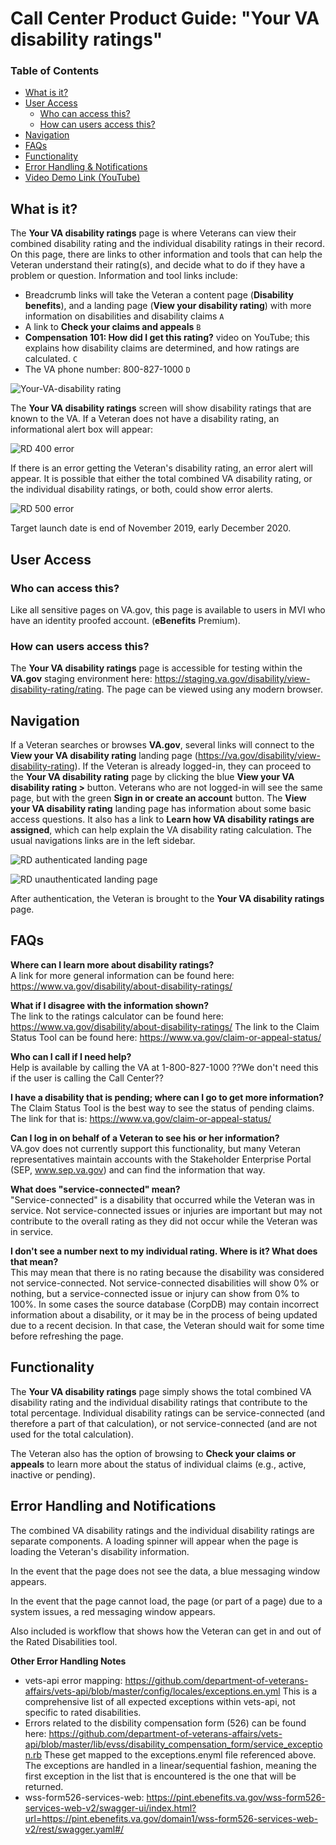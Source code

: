 # Call Center Product Guide: "Your VA disability ratings"

### Table of Contents 
 - [What is it?](https://github.com/department-of-veterans-affairs/va.gov-team/blob/master/teams/vsa/teams/ebenefits/features/view-rated-disabilities/call-center/product-guide.md#what-is-it)
 - [User Access](https://github.com/department-of-veterans-affairs/va.gov-team/blob/master/teams/vsa/teams/ebenefits/features/view-rated-disabilities/call-center/product-guide.md#user-access)
   - [Who can access this?](https://github.com/department-of-veterans-affairs/va.gov-team/blob/master/teams/vsa/teams/ebenefits/features/view-rated-disabilities/call-center/product-guide.md#who-can-access-this)
   - [How can users access this?](https://github.com/department-of-veterans-affairs/va.gov-team/blob/master/teams/vsa/teams/ebenefits/features/view-rated-disabilities/call-center/product-guide.md#how-can-users-access-this)
 - [Navigation](https://github.com/department-of-veterans-affairs/va.gov-team/blob/master/teams/vsa/teams/ebenefits/features/view-rated-disabilities/call-center/product-guide.md#navigation)
 - [FAQs](https://github.com/department-of-veterans-affairs/va.gov-team/blob/master/teams/vsa/teams/ebenefits/features/view-rated-disabilities/call-center/product-guide.md#faqs)
 - [Functionality](https://github.com/department-of-veterans-affairs/va.gov-team/blob/master/teams/vsa/teams/ebenefits/features/view-rated-disabilities/call-center/product-guide.md#functionality)
 - [Error Handling & Notifications](https://github.com/department-of-veterans-affairs/va.gov-team/blob/master/teams/vsa/teams/ebenefits/features/view-rated-disabilities/call-center/product-guide.md#error-handling-and-notifications)
 - [Video Demo Link (YouTube)](#)

## What is it?
The **Your VA disability ratings** page is where Veterans can view their combined disability rating and the individual disability ratings in their record. On this page, there are links to other information and tools that can help the Veteran understand their rating(s), and decide what to do if they have a problem or question. Information and tool links include:
- Breadcrumb links will take the Veteran a content page (**Disability benefits**), and a landing page (**View your disability rating**) with more information on disabilities and disability claims `A`
- A link to **Check your claims and appeals** `B`
- **Compensation 101: How did I get this rating?** video on YouTube; this explains how disability claims are determined, and how ratings are calculated. `C`
- The VA phone number: 800-827-1000 `D`

![Your-VA-disability rating](https://github.com/department-of-veterans-affairs/va.gov-team/blob/master/products/disability/rated-disabilities/call-center/images/RD-1_clean.png)

The **Your VA disability ratings** screen will show disability ratings that are known to the VA. If a Veteran does not have a disability rating, an informational alert box will appear:

![RD 400 error](https://github.com/department-of-veterans-affairs/va.gov-team/blob/master/products/disability/rated-disabilities/call-center/images/RD-2_clean.png)

If there is an error getting the Veteran's disability rating, an error alert will appear. It is possible that either the total combined VA disability rating, or the individual disability ratings, or both, could show error alerts.

![RD 500 error](https://github.com/department-of-veterans-affairs/va.gov-team/blob/master/products/disability/rated-disabilities/call-center/images/RD-3_clean.png)

Target launch date is end of November 2019, early December 2020.

## User Access
### Who can access this?
Like all sensitive pages on VA.gov, this page is available to users in MVI who have an identity proofed account. (**eBenefits** Premium).

### How can users access this?
The **Your VA disability ratings** page is accessible for testing within the **VA.gov** staging environment here: https://staging.va.gov/disability/view-disability-rating/rating. The page can be viewed using any modern browser.

## Navigation
If a Veteran searches or browses **VA.gov**, several links will connect to the **View your VA disability rating** landing page (https://va.gov/disability/view-disability-rating). If the Veteran is already logged-in, they can proceed to the **Your VA disability rating** page by clicking the blue **View your VA disability rating >** button. Veterans who are not logged-in will see the same page, but with the green **Sign in or create an account** button. The **View your VA disability rating** landing page has information about some basic access questions. It also has a link to **Learn how VA disability ratings are assigned**, which can help explain the VA disability rating calculation. The usual navigations links are in the left sidebar.

![RD  authenticated landing page](https://github.com/department-of-veterans-affairs/va.gov-team/blob/master/products/disability/rated-disabilities/call-center/images/RD_Landing_1A.png)

![RD  unauthenticated landing page](https://github.com/department-of-veterans-affairs/va.gov-team/blob/master/products/disability/rated-disabilities/call-center/images/RD-4_clean.png)

After authentication, the Veteran is brought to the **Your VA disability ratings** page.  

## FAQs
**Where can I learn more about disability ratings?**  
A link for more general information can be found here: https://www.va.gov/disability/about-disability-ratings/

**What if I disagree with the information shown?**  
The link to the ratings calculator can be found here: https://www.va.gov/disability/about-disability-ratings/
The link to the Claim Status Tool can be found here: https://www.va.gov/claim-or-appeal-status/

**Who can I call if I need help?**  
Help is available by calling the VA at 1-800-827-1000 ??We don't need this if the user is calling the Call Center??

**I have a disability that is pending; where can I go to get more information?**  
The Claim Status Tool is the best way to see the status of pending claims.  The link for that is: https://www.va.gov/claim-or-appeal-status/

**Can I log in on behalf of a Veteran to see his or her information?**  
VA.gov does not currently support this functionality, but many Veteran representatives maintain accounts with the Stakeholder Enterprise Portal (SEP, www.sep.va.gov) and can find the information that way.

**What does "service-connected" mean?**  
"Service-connected" is a disability that occurred while the Veteran was in service.  Not service-connected issues or injuries are important but may not contribute to the overall rating as they did not occur while the Veteran was in service.

**I don't see a number next to my individual rating.  Where is it?  What does that mean?**  
This may mean that there is no rating because the disability was considered not service-connected. Not service-connected disabilities will show 0% or nothing, but a service-connected issue or injury can show from 0% to 100%. In some cases the source database (CorpDB) may contain incorrect information about a disability, or it may be in the process of being updated due to a recent decision. In that case, the Veteran should wait for some time before refreshing the page.

## Functionality  
The **Your VA disability ratings** page simply shows the total combined VA disability rating and the individual disability ratings that contribute to the total percentage.  Individual disability ratings can be service-connected (and therefore a part of that calculation), or not service-connected (and are not used for the total calculation).

The Veteran also has the option of browsing to **Check your claims or appeals** to learn more about the status of individual claims (e.g., active, inactive or pending).

## Error Handling and Notifications  
The combined VA disability ratings and the individual disability ratings are separate components. A loading spinner will appear when the page is loading the Veteran's disability information.  

In the event that the page does not see the data, a blue messaging window appears.  

In the event that the page cannot load, the page (or part of a page) due to a system issues, a red messaging window appears.  

Also included is workflow that shows how the Veteran can get in and out of the Rated Disabilities tool.  

**Other Error Handling Notes**  
- vets-api error mapping: https://github.com/department-of-veterans-affairs/vets-api/blob/master/config/locales/exceptions.en.yml This is a comprehensive list of all expected exceptions within vets-api, not specific to rated disabilities.  
- Errors related to the disbility compensation form (526) can be found here: https://github.com/department-of-veterans-affairs/vets-api/blob/master/lib/evss/disability_compensation_form/service_exception.rb These get mapped to the exceptions.enyml file referenced above. The exceptions are handled in a linear/sequential fashion, meaning the first exception in the list that is encountered is the one that will be returned.  
- wss-form526-services-web: https://pint.ebenefits.va.gov/wss-form526-services-web-v2/swagger-ui/index.html?url=https://pint.ebenefits.va.gov/domain1/wss-form526-services-web-v2/rest/swagger.yaml#/  
